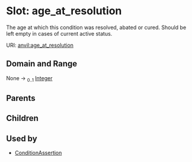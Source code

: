 
# Slot: age_at_resolution

The age at which this condition was resolved, abated or cured. Should be left empty in cases of current active status.

URI: [anvil:age_at_resolution](https://anvilproject.org/acr-harmonized-data-model/age_at_resolution)


## Domain and Range

None &#8594;  <sub>0..1</sub> [Integer](types/Integer.md)

## Parents


## Children


## Used by

 * [ConditionAssertion](ConditionAssertion.md)

